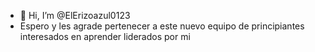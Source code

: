 - 👋 Hi, I’m @ElErizoazul0123
- Espero y les agrade pertenecer a este nuevo equipo de principiantes interesados en aprender liderados por mi 

<!---
ElErizoazul0123/ElErizoazul0123 is a ✨ special ✨ repository because its `README.md` (this file) appears on your GitHub profile.
You can click the Preview link to take a look at your changes.
--->
